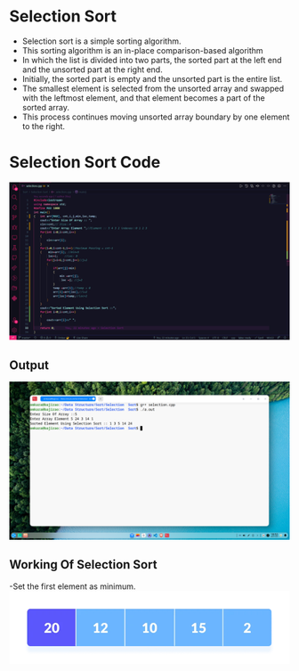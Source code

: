 # Selection Sort
- Selection sort is a simple sorting algorithm. 
- This sorting algorithm is an in-place comparison-based algorithm 
- In which the list is divided into two parts, the sorted part at the left end and the unsorted part at the right end. 
- Initially, the sorted part is empty and the unsorted part is the entire list.
- The smallest element is selected from the unsorted array and swapped with the leftmost element, and that element becomes a part of the sorted array. 
- This process continues moving unsorted array boundary by one element to the right.
# Selection Sort Code
![ALT Text](https://github.com/omkara18/Data-Structure/blob/master/Sort/Selection%20Sort/Output/Selection.png)
## Output
![ALT Text](https://github.com/omkara18/Data-Structure/blob/master/Sort/Selection%20Sort/Output/Selection_Output.png)
## Working Of Selection Sort
-Set the first element as minimum.
![ALT Text](https://github.com/omkara18/Data-Structure/blob/master/Sort/Selection%20Sort/Output/Selection-sort-0-initial-array.webp)

